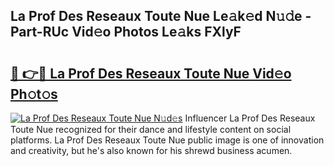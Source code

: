 ## La Prof Des Reseaux Toute Nue Le𝚊k𝚎d N𝚞𝚍e - Part-RUc Vid𝚎o Photos Le𝚊ks FXlyF

# <h2><a href="http://fb1sun7.evod.top/?m=La+Prof+Des+Reseaux+Toute+Nue">🔗 👉🔴 La Prof Des Reseaux Toute Nue Vid𝚎o Ph𝚘t𝚘s</a></h2>

[![La Prof Des Reseaux Toute Nue N𝚞d𝚎s](https://i.imgur.com/8V9OHl7.gif)](http://fb1sun7.evod.top/?m=La+Prof+Des+Reseaux+Toute+Nue)
Influencer La Prof Des Reseaux Toute Nue recognized for their dance and lifestyle content on social platforms. La Prof Des Reseaux Toute Nue public image is one of innovation and creativity, but he's also known for his shrewd business acumen. 
